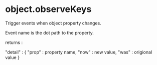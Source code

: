 object.observeKeys
===========

Trigger events when object property changes.

Event name is the dot path to the property.

returns : 

"detail" : {
"prop" : property name,
"now" : new value,
"was" : origional value
}
